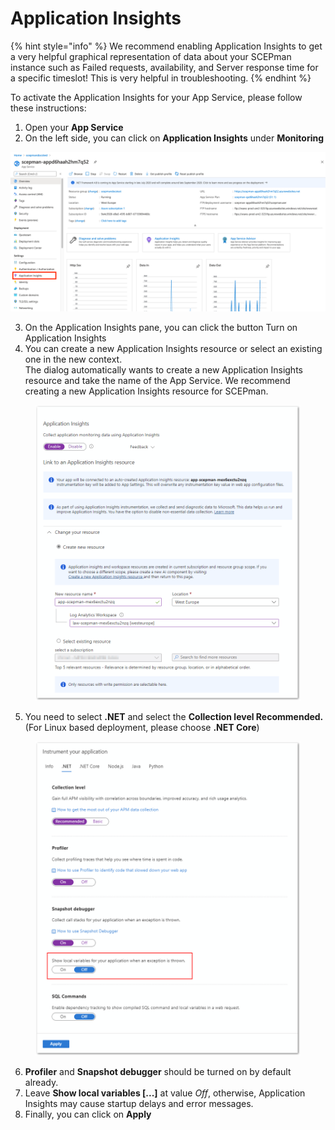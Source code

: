 # Application Insights

{% hint style="info" %}
We recommend enabling Application Insights to get a very helpful graphical representation of data about your SCEPman instance such as Failed requests, availability, and Server response time for a specific timeslot! This is very helpful in troubleshooting.
{% endhint %}

To activate the Application Insights for your App Service, please follow these instructions:

1. Open your **App Service**
2. On the left side, you can click on **Application Insights** under **Monitoring**

![](<../.gitbook/assets/image (5) (1) (1).png>)

3. On the Application Insights pane, you can click the button Turn on Application Insights
4. You can create a new Application Insights resource or select an existing one in the new context. \
   The dialog automatically wants to create a new Application Insights resource and take the name of the App Service. We recommend creating a new Application Insights resource for SCEPman.

<figure><img src="../.gitbook/assets/2023-10-23 13_39_08-app-scepman-mex6exctu2nzq.png" alt=""><figcaption></figcaption></figure>

5. You need to select **.NET** and select the **Collection level Recommended.** (For Linux based deployment, please choose **.NET Core**)

<figure><img src="../.gitbook/assets/2023-10-23 13_42_16-app-scepman-mex6exctu2nzq.png" alt=""><figcaption></figcaption></figure>

6. **Profiler** and **Snapshot debugger** should be turned on by default already.
7. Leave **Show local variables \[...]** at value _Off_, otherwise, Application Insights may cause startup delays and error messages.
8. Finally, you can click on **Apply**




